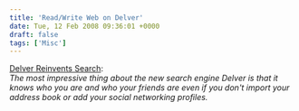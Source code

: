 ```yaml
---
title: 'Read/Write Web on Delver'
date: Tue, 12 Feb 2008 09:36:01 +0000
draft: false
tags: ['Misc']
---
```


[Delver Reinvents Search](http://www.readwriteweb.com/archives/delver_reinvents_search.php):  
_The most impressive thing about the new search engine Delver is that it knows who you are and who your friends are even if you don't import your address book or add your social networking profiles._